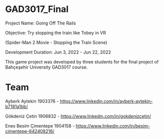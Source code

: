 # GAD3017_Final

Project Name: Going Off The Rails

Objective: Try stopping the train like Tobey in VR

(Spider-Man 2 Movie - Stopping the Train Scene)

Development Duration: Jun 3, 2022 - Jun 22, 2022

This game project was developed by three students for the final project of Bahçeşehir University GAD3017 course.

# Team

Ayberk Aytekin 1903376 - https://www.linkedin.com/in/ayberk-aytekin-b7181a1bb/

Gökdeniz Çetin 1906832 - https://www.linkedin.com/in/gokdenizcetin/

Enes Besim Çimentepe 1904158 - https://www.linkedin.com/in/besim-cimentepe-642408216/
